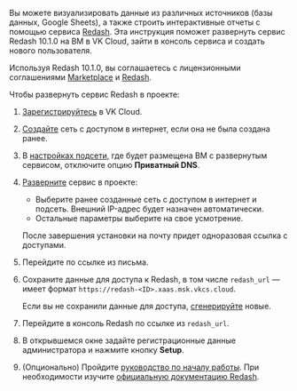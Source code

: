 Вы можете визуализировать данные из различных источников (базы данных, Google Sheets), а также строить интерактивные отчеты с помощью сервиса [Redash](https://msk.cloud.vk.com/app/services/marketplace/v2/apps/service/7ee4cc28-6b2b-4595-b119-89c718af9e8b/latest/info/). Эта инструкция поможет развернуть сервис Redash 10.1.0 на ВМ в VK Cloud, зайти в консоль сервиса и создать нового пользователя.

Используя Redash 10.1.0, вы соглашаетесь с лицензионными соглашениями [Marketplace](/ru/additionals/start/legal/marketplace) и [Redash](https://redash.io/terms).

Чтобы развернуть сервис Redash в проекте:

1. [Зарегистрируйтесь](/ru/additionals/start/account-registration) в VK Cloud.
1. [Создайте](/ru/networks/vnet/operations/manage-net#sozdanie_seti) сеть с доступом в интернет, если она не была создана ранее.
1. В [настройках подсети](/ru/networks/vnet/operations/manage-net#redaktirovanie_podseti), где будет размещена ВМ с развернутым сервисом, отключите опцию **Приватный DNS**.
1. [Разверните](../../instructions/pr-instance-add/) сервис в проекте:

   - Выберите ранее созданные сеть с доступом в интернет и подсеть. Внешний IP-адрес будет назначен автоматически.
   - Остальные параметры выберите на свое усмотрение.

   После завершения установки на почту придет одноразовая ссылка с доступами.

1. Перейдите по ссылке из письма.
1. Сохраните данные для доступа к Redash, в том числе `redash_url` — имеет формат `https://redash-<ID>.xaas.msk.vkcs.cloud`.

   <info>

   Если вы не сохранили данные для доступа, [сгенерируйте](../../instructions/pr-instance-manage#obnovlenie_dostupa_k_instansu_servisa) новые.

   </info>

1. Перейдите в консоль Redash по ссылке из `redash_url`.
1. В открывшемся окне задайте регистрационные данные администратора и нажмите кнопку **Setup**.
1. (Опционально) Пройдите [руководство по началу работы](https://redash.io/help/user-guide/getting-started). При необходимости изучите [официальную документацию Redash](https://redash.io/help/).
